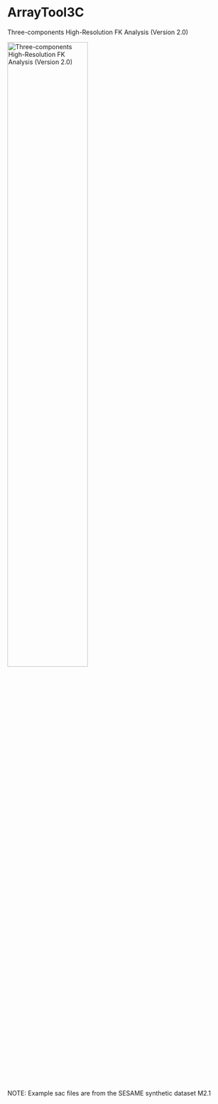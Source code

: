 # ArrayTool3C
Three-components High-Resolution FK Analysis (Version 2.0)

<img alt="Three-components High-Resolution FK Analysis (Version 2.0)" class="right" style="width: 60%" src="https://raw.githubusercontent.com/klunk386/ArrayTool3C/master/Screenshot.png" />

NOTE: Example sac files are from the SESAME synthetic dataset M2.1
